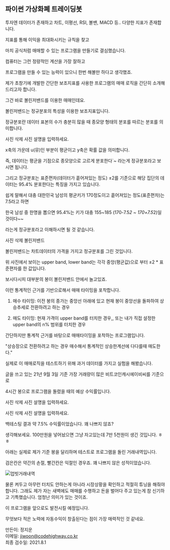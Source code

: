 ## 파이썬 가상화폐 트레이딩봇


투자엔 데이터가 존재하고 차트, 이평선, RSI, 볼밴, MACD 등.. 다양한 지표가 존재합니다.


지표를 통해 이익을 최대화시키는 규칙을 찾고


마치 공식처럼 매매할 수 있는 프로그램을 만들기로 결심했습니다.


컴퓨터는 그런 정량적인 계산을 가장 잘하고


프로그램을 만들 수 있는 능력이 있으니 한번 해볼만 하다고 생각했죠.




제가 초창기에 개발한 간단한 보조지표를 사용한 프로그램의 매매 로직을 간단히 소개해드리고자 합니다.


그건 바로 볼린저밴드를 이용한 매매인데요.


볼린저밴드는 정규분포의 특성을 이용한 보조지표입니다.



정규분포란 데이터 표본의 수가 충분히 많을 때 종모양 형태의 분포를 따르는 분포를 의미합니다.



사진 삭제
사진 설명을 입력하세요.

x축의 가운데 u(뮤)인 부분이 평균이고 y축은 확률 값을 의미합니다.


즉, 데이터는 평균을 기점으로 종모양으로 고르게 분포한다`~ 라는게 정규분포라고 보시면 됩니다.


그리고 정규분포는 표준편차(데이터가 흩어져있는 정도) ±2를 기준으로 해당 집단의 데이터는 95.4% 분포한다는 특징을 가지고 있습니다.


쉽게 말해서 대충 대한민국 남성의 평균키가 170정도이고 흩어져있는 정도(표준편차)는 7.5라고 하면


한국 남성 중 한명을 뽑으면 95.4%는 키가 대충 155~185 (170-7.5*2 ~ 170+7.5*2)일 것이다~~


라는게 정규분포라고 이해하시면 될 것 같습니다.




사진 삭제
볼린저밴드

볼린저밴드는 차트데이터의 가격을 가지고 정규분포를 그린 것입니다.


위 사진에서 보이는 upper band, lower band는 각각 중앙(평균값)으로 부터 ±2 * 표준편차를 한 값입니다.


보시다시피 대부분의 봉이 볼린저밴드 안에서 놀고있죠.



이런 통계적인 근거를 기반으로해서 매매 타이밍을 포착합니다.



1. 매수 타이밍: 이전 봉의 종가는 중앙선 아래에 있고 현재 봉이 중앙선을 돌파하여 상승추세로 전환하려고 하는 경우



2. 매도 타이밍: 현재 가격이 upper band를 터치한 경우,, 또는 내가 직접 설정한 upper band의 n% 범위를 터치한 경우



간단하지만 통계적 근거를 바탕으로 매매타이밍을 포착하는 프로그램입니다.


"상승장으로 전환하려고 하는 경우 매수해서 통계적인 상승한계선에 다다를때 매도한다."



실제로 이 매매로직을 테스트하기 위해 과거 데이터를 가지고 실험을 해봤습니다.


글을 쓰고 있는 21년 9월 3일 기준 가장 거래량이 많은 비트코인캐시에이비씨를 기준으로


4시간 봉으로 프로그램을 돌렸을 때의 예상 수익률입니다.




사진 삭제
사진 설명을 입력하세요.



사진 삭제
사진 설명을 입력하세요.

백테스팅 결과 약 7.5% 수익률이었습니다. 꽤 나쁘지 않죠?


생각해보세요. 100만원을 넣어놨으면 그냥 자고있는데 7만 5천원이 생긴 것입니다. ㅎㅎ




아래는 실제로 제가 기준 봉을 달리하며 테스트로 프로그램을 돌린 거래내역입니다.


검은칸은 약간의 손절, 빨간칸은 익절인 경우죠. 꽤 나쁘지 않은 성적이었습니다.

![업빗거래내역](https://user-images.githubusercontent.com/49520488/149707124-17dedb9e-4d0f-49ee-8596-063e3915391c.jpg)



물론 켜두고 아무런 터치도 안하는게 아니라 시장상황을 확인하고 적절히 튜닝을 해줘야합니다.
그래도 제가 자는 새벽에도 매매를 수행하고 돈을 벌어다 주고 있는게 참 신기하고 기특했습니다.
엄청난 의미가 있는 것이죠.



이 프로그램을 앞으로도 발전시킬 예정입니다.

무엇보다 적은 노력에 자동수익이 창출된다는 점이 가장 매력적인 것 같네요.



만든이: 정지운    
이메일: jiwoon@codehighway.co.kr   
최종 검수일: 2021.8.1
